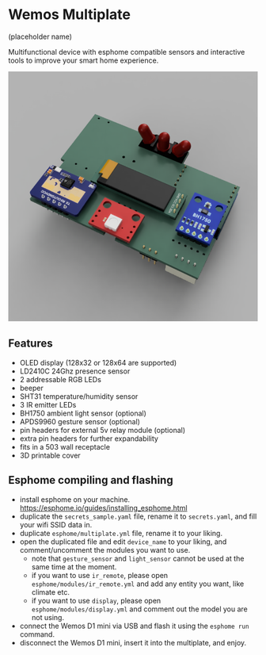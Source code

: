 # Wemos Multiplate
(placeholder name)

Multifunctional device with esphome compatible sensors and interactive tools to improve your smart home experience.

![front](images/2-2-front.png)

## Features

- OLED display (128x32 or 128x64 are supported)
- LD2410C 24Ghz presence sensor
- 2 addressable RGB LEDs
- beeper
- SHT31 temperature/humidity sensor
- 3 IR emitter LEDs
- BH1750 ambient light sensor (optional)
- APDS9960 gesture sensor (optional)
- pin headers for external 5v relay module (optional)
- extra pin headers for further expandability
- fits in a 503 wall receptacle
- 3D printable cover

## Esphome compiling and flashing
- install esphome on your machine. https://esphome.io/guides/installing_esphome.html
- duplicate the `secrets_sample.yaml` file, rename it to `secrets.yaml`, and fill your wifi SSID data in.
- duplicate `esphome/multiplate.yml` file, rename it to your liking.
- open the duplicated file and edit `device_name` to your liking, and comment/uncomment the modules you want to use.
  - note that `gesture_sensor` and `light_sensor` cannot be used at the same time at the moment.
  - if you want to use `ir_remote`, please open `esphome/modules/ir_remote.yml` and add any entity you want, like climate etc.
  - if you want to use `display`, please open `esphome/modules/display.yml` and comment out the model you are not using.
- connect the Wemos D1 mini via USB and flash it using the `esphome run` command.
- disconnect the Wemos D1 mini, insert it into the multiplate, and enjoy.